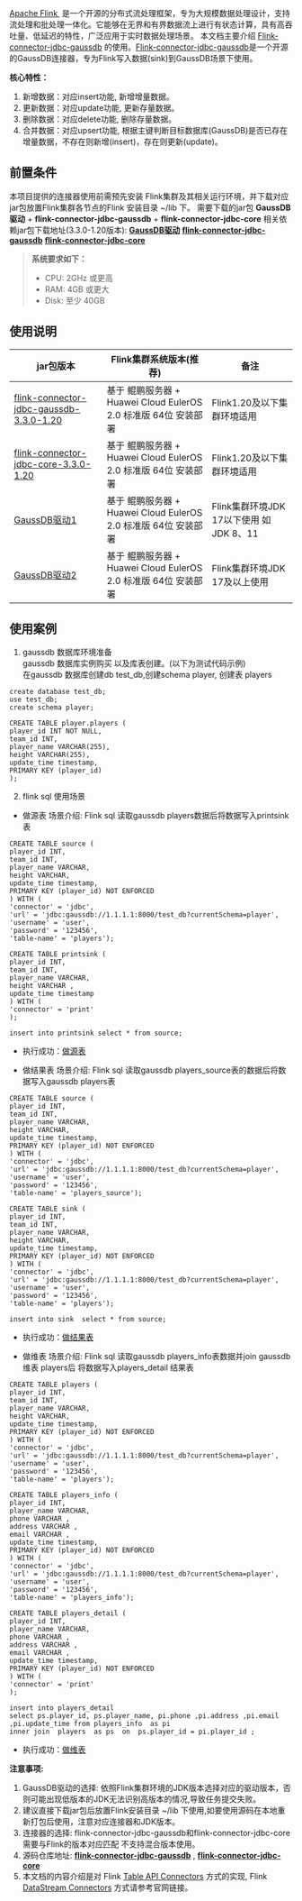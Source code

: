 ‌[Apache Flink ‌](https://flink.apache.org/) 是一个开源的分布式流处理框架，专为大规模数据处理设计，支持流处理和批处理一体化。它能够在无界和有界数据流上进行有状态计算，具有高吞吐量、低延迟的特性，广泛应用于实时数据处理场景。
本文档主要介绍 [Flink-connector-jdbc-gaussdb](https://github.com/HuaweiCloudDeveloper/gaussdb-flink-connector-jdbc) 的使用。[Flink-connector-jdbc-gaussdb](https://github.com/HuaweiCloudDeveloper/gaussdb-flink-connector-jdbc)是一个开源的GaussDB连接器，专为Flink写入数据(sink)到GaussDB场景下使用。

**核心特性：**
1. 新增数据：对应insert功能, 新增增量数据。
2. 更新数据：对应update功能, 更新存量数据。
3. ‌删除数据：对应delete功能, 删除存量数据。
4. 合并数据：对应upsert功能, 根据主键判断目标数据库(GaussDB)是否已存在增量数据，不存在则新增(insert)，存在则更新(update)。

## 前置条件
本项目提供的连接器使用前需预先安装 Flink集群及其相关运行环境，并下载对应jar包放置Flink集群各节点的Flink 安装目录 ~/lib 下。
需要下载的jar包 <strong>GaussDB驱动</strong> + <strong>flink-connector-jdbc-gaussdb</strong> + <strong>flink-connector-jdbc-core</strong>
相关依赖jar包下载地址(3.3.0-1.20版本):
[**GaussDB驱动**](https://repo1.maven.org/maven2/com/huaweicloud/gaussdb/gaussdbjdbc/506.0.0.b058-jdk7/gaussdbjdbc-506.0.0.b058-jdk7.jar)
[**flink-connector-jdbc-gaussdb**](https://repo.maven.apache.org/maven2/com/huaweicloud/gaussdb/flink/flink-connector-jdbc-gaussdb/3.3.0-1.20/)
[**flink-connector-jdbc-core**](https://repo1.maven.org/maven2/org/apache/flink/flink-connector-jdbc-core/3.3.0-1.20/)


> **系统要求如下：**
> - CPU: 2GHz 或更高
> - RAM: 4GB 或更大
> - Disk: 至少 40GB

## 使用说明

| jar包版本                                                                                                                                                 | Flink集群系统版本(推荐)                                | 备注                   |
|--------------------------------------------------------------------------------------------------------------------------------------------------------|------------------------------------------------|----------------------|
| [flink-connector-jdbc-gaussdb-3.3.0-1.20](https://repo.maven.apache.org/maven2/com/huaweicloud/gaussdb/flink/flink-connector-jdbc-gaussdb/3.3.0-1.20/) | 基于 鲲鹏服务器 + Huawei Cloud EulerOS 2.0 标准版 64位 安装部署 | Flink1.20及以下集群环境适用     |
| [flink-connector-jdbc-core-3.3.0-1.20](https://repo.maven.apache.org/maven2/com/huaweicloud/gaussdb/flink/flink-connector-jdbc-gaussdb/3.3.0-1.20/)    | 基于 鲲鹏服务器 + Huawei Cloud EulerOS 2.0 标准版 64位 安装部署 | Flink1.20及以下集群环境适用     |
| [GaussDB驱动1](https://repo1.maven.org/maven2/com/huaweicloud/gaussdb/gaussdbjdbc/506.0.0.b058-jdk7/gaussdbjdbc-506.0.0.b058-jdk7.jar)                   | 基于 鲲鹏服务器 + Huawei Cloud EulerOS 2.0 标准版 64位 安装部署 |Flink集群环境JDK 17以下使用  如 JDK 8、11 |	
| [GaussDB驱动2](https://repo1.maven.org/maven2/com/huaweicloud/gaussdb/gaussdbjdbc/506.0.0.b058/gaussdbjdbc-506.0.0.b058.jar)                             | 基于 鲲鹏服务器 + Huawei Cloud EulerOS 2.0 标准版 64位 安装部署 |Flink集群环境JDK 17及以上使用    |

## 使用案例
1. gaussdb 数据库环境准备  
   gaussdb 数据库实例购买 以及库表创建。(以下为测试代码示例)  <br />
   在gaussdb 数据库创建db test_db,创建schema player, 创建表 players <br />
``` gaussdb sql 
create database test_db;
use test_db;
create schema player;

CREATE TABLE player.players (
player_id INT NOT NULL,
team_id INT,
player_name VARCHAR(255),
height VARCHAR(255),
update_time timestamp,
PRIMARY KEY (player_id)
);
```

2. flink sql 使用场景
*  做源表
   场景介绍: Flink sql 读取gaussdb players数据后将数据写入printsink表  <br />

```flink sql
CREATE TABLE source (
player_id INT,
team_id INT,
player_name VARCHAR,
height VARCHAR,
update_time timestamp,
PRIMARY KEY (player_id) NOT ENFORCED
) WITH (
'connector' = 'jdbc',
'url' = 'jdbc:gaussdb://1.1.1.1:8000/test_db?currentSchema=player',
'username' = 'user',
'password' = '123456',
'table-name' = 'players');

CREATE TABLE printsink (
player_id INT,
team_id INT,
player_name VARCHAR,
height VARCHAR ,
update_time timestamp
) WITH (
'connector' = 'print'
);

insert into printsink select * from source;
```
- 执行成功：[做源表](./docs/image/scenario01.png)


*  做结果表
   场景介绍: Flink sql 读取gaussdb players_source表的数据后将数据写入gaussdb players表  <br />

```flink sql
CREATE TABLE source (
player_id INT,
team_id INT,
player_name VARCHAR,
height VARCHAR,
update_time timestamp,
PRIMARY KEY (player_id) NOT ENFORCED
) WITH (
'connector' = 'jdbc',
'url' = 'jdbc:gaussdb://1.1.1.1:8000/test_db?currentSchema=player',
'username' = 'user',
'password' = '123456',
'table-name' = 'players_source');

CREATE TABLE sink (
player_id INT,
team_id INT,
player_name VARCHAR,
height VARCHAR,
update_time timestamp,
PRIMARY KEY (player_id) NOT ENFORCED
) WITH (
'connector' = 'jdbc',
'url' = 'jdbc:gaussdb://1.1.1.1:8000/test_db?currentSchema=player',
'username' = 'user',
'password' = '123456',
'table-name' = 'players');

insert into sink  select * from source;
```
- 执行成功：[做结果表](./docs/image/scenario02.png)


*  做维表
   场景介绍:  Flink sql 读取gaussdb players_info表数据并join gaussdb维表 players后 将数据写入players_detail 结果表 <br />
```flink sql
CREATE TABLE players (
player_id INT,
team_id INT,
player_name VARCHAR,
height VARCHAR,
update_time timestamp,
PRIMARY KEY (player_id) NOT ENFORCED
) WITH (
'connector' = 'jdbc',
'url' = 'jdbc:gaussdb://1.1.1.1:8000/test_db?currentSchema=player',
'username' = 'user',
'password' = '123456',
'table-name' = 'players');

CREATE TABLE players_info (
player_id INT,
player_name VARCHAR,
phone VARCHAR ,
address VARCHAR ,
email VARCHAR ,
update_time timestamp,
PRIMARY KEY (player_id) NOT ENFORCED
) WITH (
'connector' = 'jdbc',
'url' = 'jdbc:gaussdb://1.1.1.1:8000/test_db?currentSchema=player',
'username' = 'user',
'password' = '123456',
'table-name' = 'players_info');

CREATE TABLE players_detail (
player_id INT,
player_name VARCHAR,
phone VARCHAR ,
address VARCHAR ,
email VARCHAR ,
update_time timestamp,
PRIMARY KEY (player_id) NOT ENFORCED
) WITH (
'connector' = 'print'
);

insert into players_detail   
select ps.player_id, ps.player_name, pi.phone ,pi.address ,pi.email ,pi.update_time from players_info  as pi
inner join  players  as ps  on  ps.player_id = pi.player_id ;
```
- 执行成功：[做维表](./docs/image/scenario03.png)


**注意事项:**
1. GaussDB驱动的选择: 依照Flink集群环境的JDK版本选择对应的驱动版本，否则可能出现低版本的JDK无法识别高版本的情况,导致任务提交失败。
2. 建议直接下载jar包后放置Flink安装目录 ~/lib 下使用,如要使用源码在本地重新打包后使用，注意对应连接器和JDK版本。
3. 连接器的选择: flink-connector-jdbc-gaussdb和flink-connector-jdbc-core需要与Flink的版本对应匹配 不支持混合版本使用。
4. 源码仓库地址: [**flink-connector-jdbc-gaussdb**](https://github.com/HuaweiCloudDeveloper/gaussdb-flink-connector-jdbc) , [**flink-connector-jdbc-core**](https://github.com/apache/flink-connector-jdbc)
5. 本文档的内容介绍是对 Flink [Table API Connectors](https://nightlies.apache.org/flink/flink-docs-release-1.20/zh/docs/connectors/table/jdbc/) 方式的实现, Flink [DataStream Connectors](https://nightlies.apache.org/flink/flink-docs-release-1.20/zh/docs/connectors/datastream/jdbc/) 方式请参考官网链接。